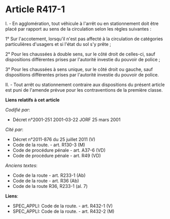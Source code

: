 # Article R417-1

I. - En agglomération, tout véhicule à l'arrêt ou en stationnement doit être placé par rapport au sens de la circulation
selon les règles suivantes :

1° Sur l'accotement, lorsqu'il n'est pas affecté à la circulation de catégories particulières d'usagers et si l'état du sol
s'y prête ;

2° Pour les chaussées à double sens, sur le côté droit de celles-ci, sauf dispositions différentes prises par l'autorité
investie du pouvoir de police ;

3° Pour les chaussées à sens unique, sur le côté droit ou gauche, sauf dispositions différentes prises par l'autorité
investie du pouvoir de police.

II. - Tout arrêt ou stationnement contraire aux dispositions du présent article est puni de l'amende prévue pour les
contraventions de la première classe.

**Liens relatifs à cet article**

_Codifié par_:

  - Décret n°2001-251 2001-03-22 JORF 25 mars 2001

_Cité par_:

  - Décret n°2011-876 du 25 juillet 2011 (V)
  - Code de la route. - art. R130-3 (M)
  - Code de procédure pénale - art. A37-6 (VD)
  - Code de procédure pénale - art. R49 (VD)

_Anciens textes_:

  - Code de la route - art. R233-1 (Ab)
  - Code de la route - art. R36 (Ab)
  - Code de la route R36, R233-1 (al. 7)

**Liens**:

  - SPEC_APPLI: Code de la route. - art. R432-1 (V)
  - SPEC_APPLI: Code de la route. - art. R432-2 (M)
